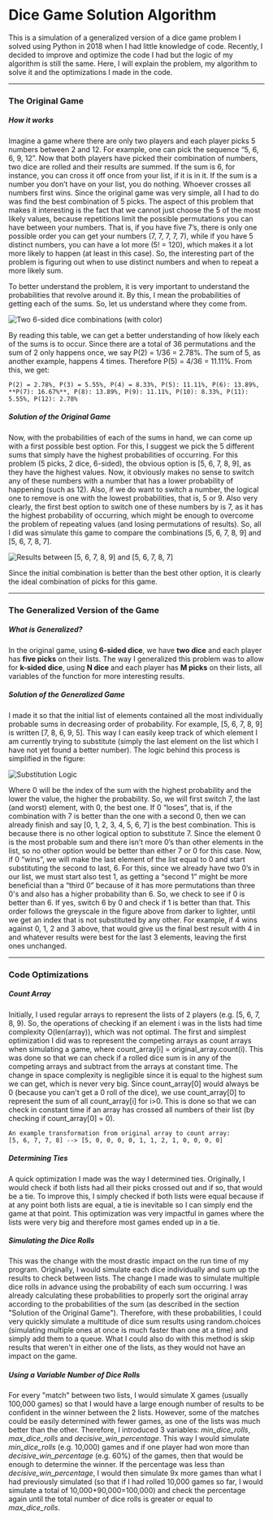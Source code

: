 # Dice Game Solution Algorithm

This is a simulation of a generalized version of a dice game problem I solved using Python in 2018 when I had little knowledge of code. Recently, I decided to improve and optimize the code I had but the logic of my algorithm is still the same. Here, I will explain the problem, my algorithm to solve it and the optimizations I made in the code.

_____
### The Original Game

##### How it works
Imagine a game where there are only two players and each player picks 5 numbers between 2 and 12. For example, one can pick the sequence “5, 6, 6, 9, 12”. Now that both players have picked their combination of numbers, two dice are rolled and their results are summed. If the sum is 6, for instance, you can cross it off once from your list, if it is in it. If the sum is a number you don’t have on your list, you do nothing. Whoever crosses all numbers first wins. 
Since the original game was very simple, all I had to do was find the best combination of 5 picks. The aspect of this problem that makes it interesting is the fact that we cannot just choose the 5 of the most likely values, because repetitions limit the possible permutations you can have between your numbers. That is, if you have five 7’s, there is only one possible order you can get your numbers (7, 7, 7, 7, 7), while if you have 5 distinct numbers, you can have a lot more (5! = 120), which makes it a lot more likely to happen (at least in this case). So, the interesting part of the problem is figuring out when to use distinct numbers and when to repeat a more likely sum.

To better understand the problem, it is very important to understand the probabilities that revolve around it. By this, I mean the probabilities of getting each of the sums. So, let us understand where they come from.

![Two 6-sided dice combinations (with color)](https://github.com/fab0i/dice_game/blob/main/img/two_6sided_combinations_colored.jpg?raw=true)


By reading this table, we can get a better understanding of how likely each of the sums is to occur. 
Since there are a total of 36 permutations and the sum of 2 only happens once, we say P(2) = 1/36 = 2.78%. 
The sum of 5, as another example, happens 4 times. Therefore P(5) = 4/36 = 11.11%. 
From this, we get:
```
P(2) = 2.78%, P(3) = 5.55%, P(4) = 8.33%, P(5): 11.11%, P(6): 13.89%, **P(7): 16.67%**, P(8): 13.89%, P(9): 11.11%, P(10): 8.33%, P(11): 5.55%, P(12): 2.78%
```


##### Solution of the Original Game
Now, with the probabilities of each of the sums in hand, we can come up with a first possible best option. For this, I suggest we pick the 5 different sums that simply have the highest probabilities of occurring.
For this problem (5 picks, 2 dice, 6-sided), the obvious option is [5, 6, 7, 8, 9], as they have the highest values.
Now, it obviously makes no sense to switch any of these numbers with a number that has a lower probability of happening (such as 12). Also, if we do want to switch a number, the logical one to remove is one with the lowest probabilities, that is, 5 or 9. Also very clearly, the first best option to switch one of these numbers by is 7, as it has the highest probability of occurring, which might be enough to overcome the problem of repeating values (and losing permutations of results).
So, all I did was simulate this game to compare the combinations [5, 6, 7, 8, 9] and [5, 6, 7, 8, 7].

![Results between \[5, 6, 7, 8, 9\] and \[5, 6, 7, 8, 7\]](https://github.com/fab0i/dice_game/blob/main/img/result1.jpg?raw=true)


Since the initial combination is better than the best other option, it is clearly the ideal combination of picks for this game.
_____
### The Generalized Version of the Game

##### What is Generalized?

In the original game, using **6-sided dice**, we have **two dice** and each player has **five picks** on their lists. 
The way I generalized this problem was to allow for **k-sided dice**, using **N dice** and each player has **M picks** on their lists, all variables of the function for more interesting results.

##### Solution of the Generalized Game
I made it so that the initial list of elements contained all the most individually probable sums in decreasing order of probability.
For example, [5, 6, 7, 8, 9] is written [7, 8, 6, 9, 5].
This way I can easily keep track of which element I am currently trying to substitute (simply the last element on the list which I have not yet found a better number).
The logic behind this process is simplified in the figure:

![Substitution Logic](https://github.com/fab0i/dice_game/blob/main/img/substitution_logic.jpg?raw=true)

Where 0 will be the index of the sum with the highest probability and the lower the value, the higher the probability. So, we will first switch 7, the last (and worst) element, with 0, the best one. If 0 “loses”, that is, if the combination with 7 is better than the one with a second 0, then we can already finish and say [0, 1, 2, 3, 4, 5, 6, 7] is the best combination. This is because there is no other logical option to substitute 7. Since the element 0 is the most probable sum and there isn’t more 0’s than other elements in the list, so no other option would be better than either 7 or 0 for this case.
Now, if 0 “wins”, we will make the last element of the list equal to 0 and start substituting the second to last, 6. For this, since we already have two 0’s in our list, we must start also test 1, as getting a “second 1” might be more beneficial than a “third 0” because of it has more permutations than three 0's and also has a higher probability than 6. So, we check to see if 0 is better than 6. If yes, switch 6 by 0 and check if 1 is better than that. This order follows the greyscale in the figure above from darker to lighter, until we get an index that is not substituted by any other.
For example, if 4 wins against 0, 1, 2 and 3 above, that would give us the final best result with 4 in and whatever results were best for the last 3 elements, leaving the first ones unchanged.

_____

### Code Optimizations

##### Count Array
Initially, I used regular arrays to represent the lists of 2 players (e.g. [5, 6, 7, 8, 9). So, the operations of checking if an element i was in the lists had time complexity O(len(array)), which was not optimal.
The first and simplest optimization I did was to represent the competing arrays as count arrays when simulating a game, where count_array[i] = original_array.count(i). This was done so that we can check if a rolled dice sum is in any of the competing arrays and subtract from the arrays at constant time. The change in space complexity is negligible since it is equal to the highest sum we can get, which is never very big.
Since count_array[0] would always be 0 (because you can't get a 0 roll of the dice), we use count_array[0] to represent the sum of all count_array[i] for i>0. This is done so that we can check in constant time if an array has crossed all numbers of their list (by checking if count_array[0] = 0).

```
An example transformation from original array to count array:
[5, 6, 7, 7, 8] --> [5, 0, 0, 0, 0, 1, 1, 2, 1, 0, 0, 0, 0]
```

##### Determining Ties
A quick optimization I made was the way I determined ties. Originally, I would check if both lists had all their picks crossed out and if so, that would be a tie. To improve this, I simply checked if both lists were equal because if at any point both lists are equal, a tie is inevitable so I can simply end the game at that point. This optimization was very impactful in games where the lists were very big and therefore most games ended up in a tie.

##### Simulating the Dice Rolls
This was the change with the most drastic impact on the run time of my program. Originally, I would simulate each dice individually and sum up the results to check between lists. The change I made was to simulate multiple dice rolls in advance using the probability of each sum occurring. I was already calculating these probabilities to properly sort the original array according to the probabilities of the sum (as described in the section "Solution of the Original Game"). Therefore, with these probabilities, I could very quickly simulate a multitude of dice sum results using random.choices (simulating multiple ones at once is much faster than one at a time) and simply add them to a queue. What I could also do with this method is skip results that weren't in either one of the lists, as they would not have an impact on the game.

##### Using a Variable Number of Dice Rolls
For every "match" between two lists, I would simulate X games (usually 100,000 games) so that I would have a large enough number of results to be confident in the winner between the 2 lists. However, some of the matches could be easily determined with fewer games, as one of the lists was much better than the other. Therefore, I introduced 3 variables: _min_dice_rolls_, _max_dice_rolls_ and _decisive_win_percentage_. This way I would simulate _min_dice_rolls_ (e.g. 10,000) games and if one player had won more than _decisive_win_percentage_ (e.g. 60%) of the games, then that would be enough to determine the winner. If the percentage was less than _decisive_win_percentage_, I would then simulate 9x more games than what I had previously simulated (so that if I had rolled 10,000 games so far, I would simulate a total of 10,000+90,000=100,000) and check the percentage again until the total number of dice rolls is greater or equal to _max_dice_rolls_.
